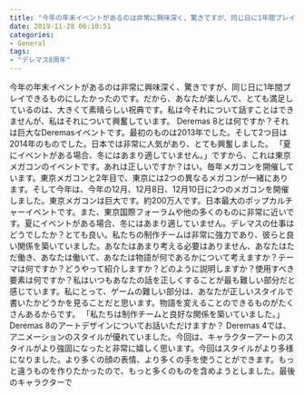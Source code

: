 ```yaml
---
title: "今年の年末イベントがあるのは非常に興味深く、驚きですが、同じ日に1年間プレイできるものにしたかったのです。"
date: 2019-11-28 06:10:51
categories:
- General
tags:
- "デレマス8周年"
---
```


今年の年末イベントがあるのは非常に興味深く、驚きですが、同じ日に1年間プレイできるものにしたかったのです。だから、あなたが楽しんで、とても満足しているのは、大きくて素晴らしい祝典です。私は今それについて話すことはできませんが、私はそれについて興奮しています。 Deremas 8とは何ですか？それは巨大なDeremasイベントです。最初のものは2013年でした。そして2つ目は2014年のものでした。日本では非常に人気があり、とても興奮しました。 「夏にイベントがある場合、冬にはあまり適していません。」ですから、これは東京メガコンのイベントです。あれは正しいですか？はい。毎年メガコンを開催しています。東京メガコンと2年目で、東京には2つの異なるメガコンが一緒にあります。そして今年は、今年の12月、12月8日、12月10日に2つのメガコンを開催しました。東京メガコンは巨大です。約200万人です。日本最大のポップカルチャーイベントです。また、東京国際フォーラムや他の多くのものに非常に近いです。夏にイベントがある場合、冬にはあまり適していません。デレマスの仕事はどうでしたか？とても良い。私たちの制作チームは非常に強力であり、彼らと良い関係を築いていました。あなたはあまり考える必要はありません、あなたはただ働き、あなたは働いて、あなたは物語が何であるかについて考えますか？テーマは何ですか？どうやって紹介しますか？どのように説明しますか？使用すべき要素は何ですか？私はいつもあなたの話を正しくすることが最も難しい部分だと感じています。私にとって、ゲームの難しい部分は、あなたが正しいスタイルで書いたかどうかを見ることだと思います。物語を変えることのできるものがたくさんあるからです。 「私たちは制作チームと良好な関係を築いていました。」 Deremas 8のアートデザインについてお話いただけますか？ Deremas 4では、アニメーションのスタイルが優れていました。今回は、キャラクターアートのスタイルがより強固になったと非常に嬉しく思います。今回はスタイルがより多様になりました。より多くの顔の表情、より多くの手を使うことができます。もっと違うものを作りたかったので、もっと多くのものを含めようとしました。最後のキャラクターで

